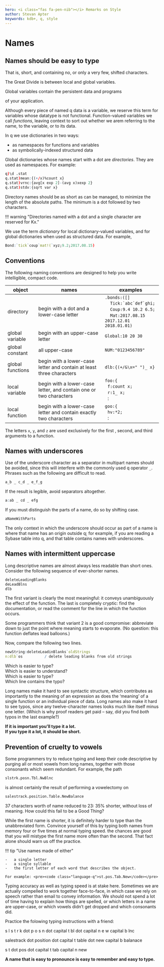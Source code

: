```yaml
---
hero: <i class="fas fa-pen-nib"></i> Remarks on Style
author: Stevan Apter
keywords: kdb+, q, style
---
```


# Names



## Names should be easy to type

That is, short, and containing no, or only a very few, shifted characters. 

The Great Divide is between local and global variables. 
<!-- ~~Only global variables can be on the screen. Only global variables can can have attributes such as assignment triggers and dependency definitions.~~  -->
Global variables contain the persistent data and programs 
<!-- ~~, and attributes~~  -->
of your application.

Although every piece of named q data is a variable, we reserve this term for variables whose datatype is not functional. Function-valued variables we call _functions_, leaving context to sort out whether we arem referring to the name, to the variable, or to its data.

In q we use dictionaries in two ways: 

-   as namespaces for functions and variables
-   as symbolically-indexed structured data

Global dictionaries whose names start with a dot are _directories_.
They are used as namespaces. 
For example:

```q
q)\d .stat
q.stat)mean:{(+/x)%count x}
q.stat)vrnc:{avg[x exp 2]-(avg x)xexp 2}
q.stat)stdv:{sqrt var x}
```

Directory names should be as short as can be managed, to minimize the length of the absolute paths. 
The minimum is a dot followed by two characters. 

!!! warning "Directories named with a dot and a single character are reserved for Kx."

We use the term _dictionary_ for local dictionary-valued variables, and for global dictionaries when used as structured data. For example, 

```q
Bond:`tick`coup`mat!(`xyz;9.2;2017.08.15)
```


## Conventions


The following naming conventions are designed to help you write intelligible, compact code. 

object           | names      | examples
-----------------|----------- |---------
directory        | begin with a dot and a lower-case letter | `.bonds:([]`<br>&nbsp;&nbsp;&nbsp;&nbsp;``Tick:`abc`def`ghi;``<br>&nbsp;&nbsp;&nbsp;&nbsp;`Coup:9.4 10.2 6.5;`<br>&nbsp;&nbsp;&nbsp;&nbsp;<code class="nowrap">Mat:2017.08.15 2017.12.01 2018.01.01)</code>
global variable  | begin with an upper-case letter | `Global:10 20 30` 
global constant  | all upper-case | `NUM:"0123456789"`
global functions | begin with a lower-case letter and contain at least three characters | `dlb:{(+/&\x=" ")_ x}`
local variable   | begin with a lower-case letter, and contain one or two characters | `foo:{`<br>&nbsp;&nbsp;`f:count x;`<br>&nbsp;&nbsp;`r:1_ x;`<br>&nbsp;&nbsp;:
local function   | begin with a lower-case letter and contain exactly two characters | `goo:{`<br>&nbsp;&nbsp;`hv:*2;`<br>&nbsp;&nbsp;:

The letters `x`, `y`, and `z` are used exclusively for the first , second, and third arguments to a function. 


## Names with underscores

Use of the underscore character as a separator in multipart names should be avoided, since this will interfere with the commonly used q operator `_`. Phrases such as the following are difficult to read.

```q
a_b _ c_d _ e_f_g
```

If the result is legible, avoid separators altogether.

```q
a:ab _ cd _ efg
```

If you must distinguish the parts of a name, do so by shifting case.

```q
aNameWithParts
```

The only context in which the underscore should occur as part of a name is where that name has an origin outside q; for example, if you are reading a Sybase table into q, and that table contains names with underscores. 


## Names with intermittent uppercase

Long descriptive names are almost always less readable than short ones. Consider the following sequence of ever-shorter names.

```q
deleteLeadingBlanks
deLeadBlns
dlb
```

The first variant is clearly the most meaningful: it conveys unambiguously the effect of the function. The last is completely cryptic: find the documentation, or read the comment for the line in which the function occurs. 

Some programmers think that variant 2 is a good compromise: abbreviate down to just the point where meaning starts to evaporate. (No question: this function deflates lead balloons.)

Now, compare the following two lines.

```q
newString:deleteLeadinBlanks`oldStrings
n:dlb`os          / delete leading blanks from old strings
```

Which is easier to type?  
Which is easier to understand?  
Which is easier to type?  
Which line contains the typo?

Long names make it hard to see syntactic structure, which contributes as importantly to the meaning of an expression as does the ‘meaning’ of a single function or an individual piece of data. Long names also make it hard to see typos, since any twelve-character names looks much like itself minus one letter. (Which is why proof readers get paid – say, did you find _both_ typos in the last example?)

**If it is important you’ll type it a lot.  
If you type it a lot, it should be short.**


## Prevention of cruelty to vowels

Some programmers try to reduce typing and keep their code descriptive by purging all or most vowels from long names, together with those consonants which seem redundant. For example, the path

```q
slstrk.posn.Tbl.NwBlnc
```

is almost certainly the result of performing a vowelectomy on

```q
salestrack.position.Table.NewBalance
```

37 characters worth of name reduced to 23: 35% shorter, without loss of meaning. How could this fail to be a Good Thing?

While the first name is shorter, it is definitely harder to type than the unabbreviated form. Convince yourself of this by typing both names from memory four or five times at normal typing speed. the chances are good that you will mistype the first name more often than the second. That fact alone should warn us off the practice.

!!! tip "Use names made of either"

    -   a single letter
    -   a single syllable
    -   the first letter of each word that describes the object.

    For example: <pre><code class="language-q">st.pos.Tab.New</code></pre>

Typing accuracy as well as typing speed is at stake here. Sometimes we are actually compelled to work together face-to-face, in which case we rely on speech rather than email to convey information. We should not spend a lot of time having to explain how things are spelled, or which letters in a name are upper-case, or which vowels didn’t get dropped and which consonants did. 

Practice the folowing typing instructions with a friend:

s l s t r k dot p o s n dot capital t bl dot capital n e w capital b lnc

salestrack dot position dot capital t table dot new capital b balanace

s t dot pos dot capital t tab capital n new

**A name that is easy to pronounce is easy to remember and easy to type.**

